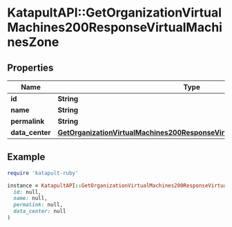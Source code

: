 # KatapultAPI::GetOrganizationVirtualMachines200ResponseVirtualMachinesZone

## Properties

| Name | Type | Description | Notes |
| ---- | ---- | ----------- | ----- |
| **id** | **String** |  | [optional] |
| **name** | **String** |  | [optional] |
| **permalink** | **String** |  | [optional] |
| **data_center** | [**GetOrganizationVirtualMachines200ResponseVirtualMachinesZoneDataCenter**](GetOrganizationVirtualMachines200ResponseVirtualMachinesZoneDataCenter.md) |  | [optional] |

## Example

```ruby
require 'katapult-ruby'

instance = KatapultAPI::GetOrganizationVirtualMachines200ResponseVirtualMachinesZone.new(
  id: null,
  name: null,
  permalink: null,
  data_center: null
)
```


